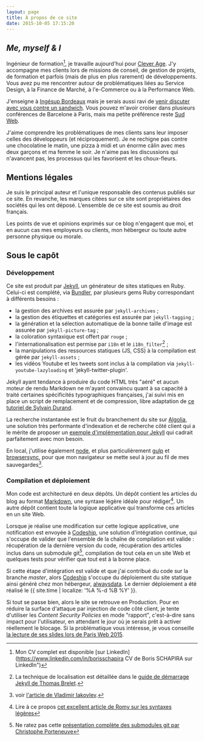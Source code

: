 ```yaml
---
layout: page
title: À propos de ce site
date: 2015-10-05 17:15:20
---
```


## <i lang="en">Me, myself & I</i>

Ingénieur de formation[^1], je travaille aujourd'hui pour [Clever Age](http://www.clever-age.com/fr/ "Clever Age"). J'y accompagne mes clients lors de missions de conseil, de gestion de projets, de formation et parfois (mais de plus en plus rarement) de développements. Vous avez pu me rencontrer autour de problématiques liées au Service Design, à la Finance de Marché, à l'e-Commerce ou à la Performance Web.

J'enseigne à [Ingésup Bordeaux](http://www.ingesup.com/ "Ingesup") mais je serais aussi ravi de [venir discuter avec vous contre un sandwich](http://www.brownbaglunch.fr/baggers.html#Boris_Schapira_Bordeaux "BrownBagLunch France"). Vous pouvez m'avoir croiser dans plusieurs conférences de Barcelone à Paris, mais ma petite préférence reste [Sud Web](http://sudweb.fr/ "SudWeb.fr").

J'aime comprendre les problématiques de mes clients sans leur imposer celles des développeurs (et réciproquement). Je ne rechigne pas contre une chocolatine le matin, une pizza à midi et un énorme câlin avec mes deux garçons et ma femme le soir. Je n'aime pas les discussions qui n'avancent pas, les processus qui les favorisent et les choux-fleurs.

[^1]: Mon CV complet est disponible [sur LinkedIn](https://www.linkedin.com/in/borisschapira CV de Boris SCHAPIRA sur LinkedIn")

## Mentions légales

Je suis le principal auteur et l'unique responsable des contenus publiés sur ce site. En revanche, les marques citées sur ce site sont propriétaires des sociétés qui les ont déposé. L’ensemble de ce site est soumis au droit français.

Les points de vue et opinions exprimés sur ce blog n'engagent que moi, et en aucun cas mes employeurs ou clients, mon hébergeur ou toute autre personne physique ou morale.

## Sous le capôt

### Développement

Ce site est produit par [Jekyll](https://jekyllrb.com/), un générateur de sites statiques en Ruby.
Celui-ci est complété, via [Bundler](http://bundler.io/), par plusieurs gems Ruby correspondant à différents besoins :

* la gestion des archives est assurée par `jekyll-archives` ;
* la gestion des étiquettes et catégories est assurée par `jekyll-tagging` ;
* la génération et la sélection automatique de la bonne taille d'image est assurée par `jekyll-picture-tag` ;
* la coloration syntaxique est offert par `rouge` ;
* l'internationalisation est permise par `i18n` et le `i18n_filter`[^2] ;
* la manipulations des ressources statiques (JS, CSS) à la compilation est gérée par `jekyll-assets` ;
* les vidéos Youtube et les tweets sont inclus à la compilation via `jekyll-youtube-lazyloading` et 'jekyll-twitter-plugin'.

[^2]: La technique de localisation est détaillée dans le [guide de démarrage Jekyll de Thomas Brelet](http://www.toam.fr/20-05-2013-guide-demarrage-jekyll/#localiser-jekyll).

Jekyll ayant tendance à produire du code HTML très "aéré" et aucun moteur de rendu Markdown ne m'ayant convaincu quant à sa capacité à traité certaines spécificités typographiques françaises, j'ai suivi mis en place un script de remplacement et de compression, libre adaptation de [ce tutoriel de Sylvain Durand](https://www.sylvaindurand.org/ameliorer-la-typographie-avec-jekyll/ "Améliorer la typographie avec Jekyll").

La recherche instantanée est le fruit du branchement du site sur [Algolia](https://www.algolia.com/), une solution très performante d'indexation et de recherche côté client qui a le mérite de proposer un [exemple d'implémentation pour Jekyll](https://blog.algolia.com/instant-search-blog-documentation-jekyll-plugin/ "Add instant search to your blog or documentation using our Jekyll plugin") qui cadrait parfaitement avec mon besoin.

En local, j'utilise également [node](https://nodejs.org/), et plus particulièrement [gulp](http://gulpjs.com/) et [browsersync](http://www.browsersync.io/), pour que mon navigateur se mette seul à jour au fil de mes sauvegardes[^5].

[^5]: voir [l'article de Vladimir Iakovlev](https://nvbn.github.io/2015/06/19/jekyll-browsersync/ "Add live reloading to Jekyll with Gulp and Browsersync").

### Compilation et déploiement

Mon code est architecturé en deux dépôts. Un dépôt contient les articles du blog au format [Markdown](https://fr.wikipedia.org/wiki/Markdown), une syntaxe légère idéale pour rédiger[^3]. Un autre dépôt contient toute la logique applicative qui transforme ces articles en un site Web.

Lorsque je réalise une modification sur cette logique applicative, une notification est envoyée à [Codeship](https://codeship.com/), une solution d'intégration continue, qui s'occupe de valider que l'ensemble de la chaîne de compilation est valide : récupération de la dernière version du code, récupération des articles inclus dans un submodule git[^4], compilation de tout cela en un site Web et quelques tests pour vérifier que tout est à la bonne place.

Si cette étape d'intégration est valide et que j'ai contribué du code sur la branche <i lang="en">master</i>, alors [Codeship](https://codeship.com/) s'occupe du déploiement du site statique ainsi généré chez mon hébergeur, <a href="https://www.alwaysdata.com/">alwaysdata</a>. Le dernier déploiement a été réalisé le {{ site.time | localize: '%A %-d %B %Y' }}.

[^3]: Lire à ce propos [cet excellent article de Romy sur les syntaxes légères](http://romy.tetue.net/syntaxes-legeres-pour-rediger)

[^4]: Ne ratez pas cette [présentation complète des submodules git par Christophe Porteneuve](http://www.git-attitude.fr/2014/12/31/git-submodules/)

Si tout se passe bien, alors le site se retrouve en Production. Pour en réduire la surface d'attaque par injection de code côté client, je tente d'utiliser les <em lang="en">Content Security Policies</em> en mode "rapport", c'est-à-dire sans impact pour l'utilisateur, en attendant le jour où je serais prêt à activer réellement le blocage. Si la problématique vous intéresse, je vous conseille [la lecture de ses slides lors de Paris Web 2015](http://www.nicolas-hoffmann.net/content-security-policy-parisweb-2015/#/ "Content Security Policy, Nicolas Hoffmann, Paris Web 2015").
